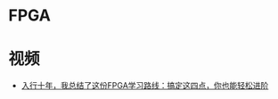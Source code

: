 # FPGA




# 视频

* [入行十年，我总结了这份FPGA学习路线：搞定这四点，你也能轻松进阶](https://www.youtube.com/watch?v=VwW-l2t9fEI)
